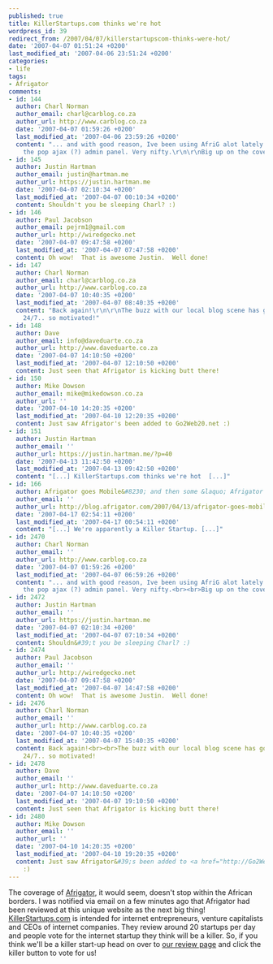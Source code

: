 ```yaml
---
published: true
title: KillerStartups.com thinks we're hot
wordpress_id: 39
redirect_from: /2007/04/07/killerstartupscom-thinks-were-hot/
date: '2007-04-07 01:51:24 +0200'
last_modified_at: '2007-04-06 23:51:24 +0200'
categories:
- life
tags:
- Afrigator
comments:
- id: 144
  author: Charl Norman
  author_email: charl@carblog.co.za
  author_url: http://www.carblog.co.za
  date: '2007-04-07 01:59:26 +0200'
  last_modified_at: '2007-04-06 23:59:26 +0200'
  content: "... and with good reason, Ive been using AfriG alot lately and I love
    the pop ajax (?) admin panel. Very nifty.\r\n\r\nBig up on the coverage"
- id: 145
  author: Justin Hartman
  author_email: justin@hartman.me
  author_url: https://justin.hartman.me
  date: '2007-04-07 02:10:34 +0200'
  last_modified_at: '2007-04-07 00:10:34 +0200'
  content: Shouldn't you be sleeping Charl? :)
- id: 146
  author: Paul Jacobson
  author_email: pejrm1@gmail.com
  author_url: http://wiredgecko.net
  date: '2007-04-07 09:47:58 +0200'
  last_modified_at: '2007-04-07 07:47:58 +0200'
  content: Oh wow!  That is awesome Justin.  Well done!
- id: 147
  author: Charl Norman
  author_email: charl@carblog.co.za
  author_url: http://www.carblog.co.za
  date: '2007-04-07 10:40:35 +0200'
  last_modified_at: '2007-04-07 08:40:35 +0200'
  content: "Back again!\r\n\r\nThe buzz with our local blog scene has got be working
    24/7.. so motivated!"
- id: 148
  author: Dave
  author_email: info@daveduarte.co.za
  author_url: http://www.daveduarte.co.za
  date: '2007-04-07 14:10:50 +0200'
  last_modified_at: '2007-04-07 12:10:50 +0200'
  content: Just seen that Afrigator is kicking butt there!
- id: 150
  author: Mike Dowson
  author_email: mike@mikedowson.co.za
  author_url: ''
  date: '2007-04-10 14:20:35 +0200'
  last_modified_at: '2007-04-10 12:20:35 +0200'
  content: Just saw Afrigator's been added to Go2Web20.net :)
- id: 151
  author: Justin Hartman
  author_email: ''
  author_url: https://justin.hartman.me/?p=40
  date: '2007-04-13 11:42:50 +0200'
  last_modified_at: '2007-04-13 09:42:50 +0200'
  content: "[...] KillerStartups.com thinks we're hot  [...]"
- id: 166
  author: Afrigator goes Mobile&#8230; and then some &laquo; Afrigator Blog
  author_email: ''
  author_url: http://blog.afrigator.com/2007/04/13/afrigator-goes-mobile-and-then-some/
  date: '2007-04-17 02:54:11 +0200'
  last_modified_at: '2007-04-17 00:54:11 +0200'
  content: "[...] We're apparently a Killer Startup. [...]"
- id: 2470
  author: Charl Norman
  author_email: ''
  author_url: http://www.carblog.co.za
  date: '2007-04-07 01:59:26 +0200'
  last_modified_at: '2007-04-07 06:59:26 +0200'
  content: "... and with good reason, Ive been using AfriG alot lately and I love
    the pop ajax (?) admin panel. Very nifty.<br><br>Big up on the coverage"
- id: 2472
  author: Justin Hartman
  author_email: ''
  author_url: https://justin.hartman.me
  date: '2007-04-07 02:10:34 +0200'
  last_modified_at: '2007-04-07 07:10:34 +0200'
  content: Shouldn&#39;t you be sleeping Charl? :)
- id: 2474
  author: Paul Jacobson
  author_email: ''
  author_url: http://wiredgecko.net
  date: '2007-04-07 09:47:58 +0200'
  last_modified_at: '2007-04-07 14:47:58 +0200'
  content: Oh wow!  That is awesome Justin.  Well done!
- id: 2476
  author: Charl Norman
  author_email: ''
  author_url: http://www.carblog.co.za
  date: '2007-04-07 10:40:35 +0200'
  last_modified_at: '2007-04-07 15:40:35 +0200'
  content: Back again!<br><br>The buzz with our local blog scene has got be working
    24/7.. so motivated!
- id: 2478
  author: Dave
  author_email: ''
  author_url: http://www.daveduarte.co.za
  date: '2007-04-07 14:10:50 +0200'
  last_modified_at: '2007-04-07 19:10:50 +0200'
  content: Just seen that Afrigator is kicking butt there!
- id: 2480
  author: Mike Dowson
  author_email: ''
  author_url: ''
  date: '2007-04-10 14:20:35 +0200'
  last_modified_at: '2007-04-10 19:20:35 +0200'
  content: Just saw Afrigator&#39;s been added to <a href="http://Go2Web20.net">Go2Web20.net</a>
    :)
---
```

The coverage of <a href="http://afrigator.com">Afrigator</a>, it would seem, doesn't stop within the African borders. I was notified via email on a few minutes ago that Afrigator had been reviewed at this unique website as the next big thing!
<a href="http://KillerStartups.com">KillerStartups.com</a> is intended for internet entrepreneurs, venture capitalists and CEOs of internet companies. They review around 20 startups per day and people vote for the internet startup they think will be a killer.
So, if you think we'll be a killer start-up head on over to <a href="http://www.killerstartups.com/UserGenContent/Afrigator--Africas-Talking-Are-You-Listening/">our review page</a> and click the killer button to vote for us!
